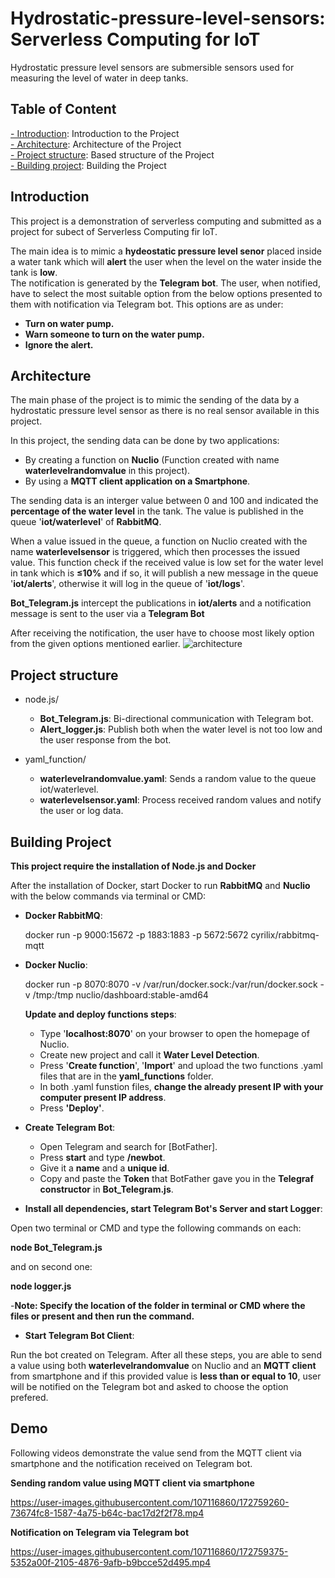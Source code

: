 # Hydrostatic-pressure-level-sensors: Serverless Computing for IoT
Hydrostatic pressure level sensors are submersible sensors used for measuring the level of water in deep tanks.

## Table of Content
[- Introduction](#Introduction): Introduction to the Project\
[- Architecture](#Architecture): Architecture of the Project\
[- Project structure](#Project-structure): Based structure of the Project\
[- Building project](#Building-project): Building the Project

## Introduction

This project is a demonstration of serverless computing and submitted as a project for subect of Serverless Computing fir IoT.

The main idea is to mimic a **hydeostatic pressure level senor** placed inside a water tank which will **alert** the user when the level on the water inside the tank is **low**.\
The notification is generated by the **Telegram bot**. The user, when notified, have to select the most suitable option from the below options presented to them with notification via Telegram bot. This options are as under:

- **Turn on water pump.**
- **Warn someone to turn on the water pump.**
- **Ignore the alert.**

## Architecture

The main phase of the project is to mimic the sending of the data by a hydrostatic pressure level sensor  as there is no real sensor available in this project.

In this project, the sending data can be done by two applications:

- By creating a function on **Nuclio** (Function created with name **waterlevelrandomvalue** in this project).
- By using a **MQTT client application on a Smartphone**.

The sending data is an interger value between 0 and 100 and indicated the **percentage of the water level** in the tank. The value is published in the queue '**iot/waterlevel**' of **RabbitMQ**.

When a value issued in the queue, a function on Nuclio created with the name **waterlevelsensor** is triggered, which then processes the issued value. This function check if the received value is low set for the water level in tank which is **&le;10%** and if so, it will publish a new message in the queue '**iot/alerts**', otherwise it will log in the queue of '**iot/logs**'.


**Bot_Telegram.js** intercept the publications in **iot/alerts** and a notification message is sent to the user via a **Telegram Bot**

After receiving the notification, the user have to choose most likely option from the given options mentioned earlier.
![architecture](https://user-images.githubusercontent.com/107116860/172752884-b2474a55-f504-422c-83f2-edae207d1d25.jpeg)

## Project structure

- node.js/
  - **Bot_Telegram.js**: Bi-directional communication with Telegram bot.
  - **Alert_logger.js**: Publish both when the water level is not too low and the user response from the bot.

- yaml_function/
  - **waterlevelrandomvalue.yaml**: Sends a random value to the queue iot/waterlevel.
  - **waterlevelsensor.yaml**: Process received random values and notify the user or log data.

## Building Project

**This project require the installation of Node.js and Docker**

After the installation of Docker, start Docker to run **RabbitMQ** and **Nuclio** with the below commands via terminal or CMD:


- **Docker RabbitMQ**:

  docker run -p 9000:15672  -p 1883:1883 -p 5672:5672  cyrilix/rabbitmq-mqtt
 

- **Docker Nuclio**:

  docker run -p 8070:8070 -v /var/run/docker.sock:/var/run/docker.sock -v /tmp:/tmp nuclio/dashboard:stable-amd64
  
  **Update and deploy functions steps**:
  
  - Type '**localhost:8070**' on your browser to open the homepage of Nuclio.
  - Create new project and call it **Water Level Detection**.
  - Press '**Create function**', '**Import**' and upload the two functions .yaml files that are in the **yaml_functions** folder.
  - In both .yaml funstion files, **change the already present IP with your computer present IP address**.
  - Press **'Deploy'**.

- **Create Telegram Bot**:

  - Open Telegram and search for [BotFather].
  - Press **start** and type **/newbot**.
  - Give it a **name** and a **unique id**.
  - Copy and paste the **Token** that BotFather gave you in the **Telegraf constructor** in **Bot_Telegram.js**.

- **Install all dependencies, start Telegram Bot's Server and start Logger**:

Open two terminal or CMD and type the following commands on each:

**node Bot_Telegram.js**

and on second one:

**node logger.js**

-**Note: Specify the location of the folder in terminal or CMD where the files or present and then run the command.**

- **Start Telegram Bot Client**:

Run the bot created on Telegram.
After all these steps, you are able to send a value using both **waterlevelrandomvalue** on Nuclio and an **MQTT client** from smartphone and if this provided value is **less than or equal to 10**, user will be notified on the Telegram bot and asked to choose the option prefered.

## Demo

Following videos demonstrate the value send from the MQTT client via smartphone and the notification received on Telegram bot.

**Sending random value using MQTT client via smartphone**


https://user-images.githubusercontent.com/107116860/172759260-73674fc8-1587-4a75-b64c-bac17d2f2f78.mp4

**Notification on Telegram via Telegram bot**


https://user-images.githubusercontent.com/107116860/172759375-5352a00f-2105-4876-9afb-b9bcce52d495.mp4

